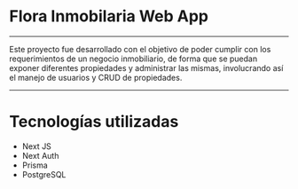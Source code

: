 # Flora Inmobilaria Web App
---
Este proyecto fue desarrollado con el objetivo de poder cumplir con los requerimientos de un negocio inmobiliario, de forma que se puedan exponer diferentes propiedades y administrar las mismas, involucrando así el manejo de usuarios y CRUD de propiedades.

---
# Tecnologías utilizadas
- Next JS
- Next Auth
- Prisma
- PostgreSQL

